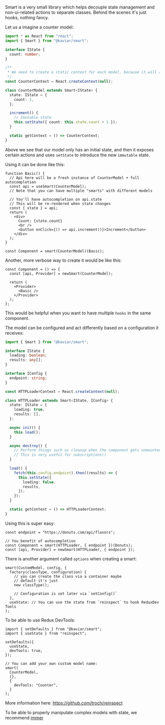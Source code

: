 Smart is a very small library which helps decouple state management and non-ui-related actions to separate classes. Behind the scenes it's just hooks, nothing fancy.

Let us a imagine a counter model:

```ts
import * as React from "react";
import { Smart } from "@kaviar/smart";

interface IState {
  count: number;
}

/**
 * We need to create a static context for each model, because it will allow us to use multiple smart models * together and we must have a way to differentiate them
 */
const CounterContext = React.createContext(null);

class CounterModel extends Smart<IState> {
  state: IState = {
    count: 1,
  };

  increment() {
    // Imutable state
    this.setState({ count: this.state.count + 1 });
  }

  static getContext = () => CounterContext;
}
```

Above we see that our model only has an initial state, and then it exposes certain actions and uses `setState` to introduce the new `immutable` state.

Using it can be done like this:

```tsx
function Basic() {
  // Api here will be a fresh instance of CounterModel + full autocompletion
  const api = useSmart(CounterModel);
  // Note that you can have multiple "smarts" with different models

  // You'll have autocompletion on api.state
  // This will be re-rendered when state changes
  const { state } = api;
  return (
    <div>
      Count: {state.count}
      <br />
      <button onClick={() => api.increment()}>Increment</button>
    </div>
  );
}

const Component = smart(CounterModel)(Basic);
```

Another, more verbose way to create it would be like this:

```tsx
const Component = () => {
  const [api, Provider] = newSmart(CounterModel);

  return (
    <Provider>
      <Basic />
    </Provider>
  );
};
```

This would be helpful when you want to have multiple `hooks` in the same component.

The model can be configured and act differently based on a configuration it receives:

```ts
import { Smart } from "@kaviar/smart";

interface IState {
  loading: boolean;
  results: any[];
}

interface IConfig {
  endpoint: string;
}

const HTTPLoaderContext = React.createContext(null);

class HTTPLoader extends Smart<IState, IConfig> {
  state: IState = {
    loading: true,
    results: [],
  };

  async init() {
    this.load();
  }

  async destroy() {
    // Perform things such as cleanup when the component gets unmounted
    // This is very useful for subscriptions()
  }

  load() {
    fetch(this.config.endpoint).then((results) => {
      this.setState({
        loading: false,
        results,
      });
    });
  }

  static getContext = () => HTTPLoaderContext;
}
```

Using this is super easy:

```tsx
const endpoint = "https://donuts.com/api/flavors";

// You benefit of autocompletion
const Component = smart(HTTPLoader, { endpoint })(Donuts);
const [api, Provider] = newSmart(HTTPLoader, { endpoint });
```

There is another argument called `options` when creating a smart:

```tsx
smart(CustomModel, config, {
  factory(classType, configuration) {
    // you can create the class via a container maybe
    // default it's just
    new classType();

    // Configuration is set later via `setConfig()`
  },
  useState: // You can use the state from `reinspect` to hook ReduxDev Tools
);
```

To be able to use Redux DevTools:

```tsx
import { setDefaults } from "@kaviar/smart";
import { useState } from "reinspect";

setDefaults({
  useState,
  devTools: true,
});

// You can add your own custom model name:
smart(
  CounterModel,
  {},
  {
    devTools: "Counter",
  }
);
```

More information here: https://github.com/troch/reinspect

To be able to properly manipulate complex models with state, we recommend [immer](https://immerjs.github.io/immer/docs/introduction)
